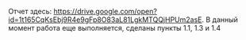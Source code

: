 Отчет здесь: https://drive.google.com/open?id=1t165CqKsEbj9R4e9gFp8O83aL81LgkMTQQjHPUm2asE. В данный момент работа еще выполняется, сделаны пункты 1.1, 1.3 и 1.4
